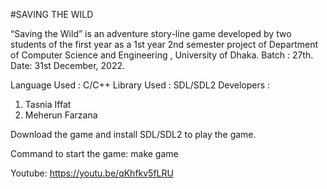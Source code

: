 #SAVING THE WILD

“Saving the Wild” is an adventure story-line game developed by two students of the first year as a 1st year 2nd semester project of Department of Computer Science and Engineering , University of Dhaka. Batch : 27th. 
Date: 31st December, 2022. 

Language Used : C/C++ 
Library Used : SDL/SDL2 
Developers : 
1. Tasnia Iffat
2. Meherun Farzana

Download the game and install SDL/SDL2 to play the game.

Command to start the game: make game

Youtube: https://youtu.be/qKhfkv5fLRU 
